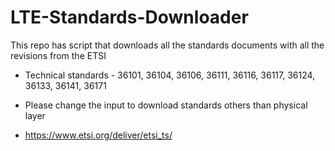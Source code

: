 # LTE-Standards-Downloader

This repo has script that downloads all the standards documents with all the revisions from the ETSI

* Technical standards - 36101, 36104, 36106, 36111, 36116, 36117, 36124, 36133, 36141, 36171
* Please change the input to download standards others than physical layer

* https://www.etsi.org/deliver/etsi_ts/

